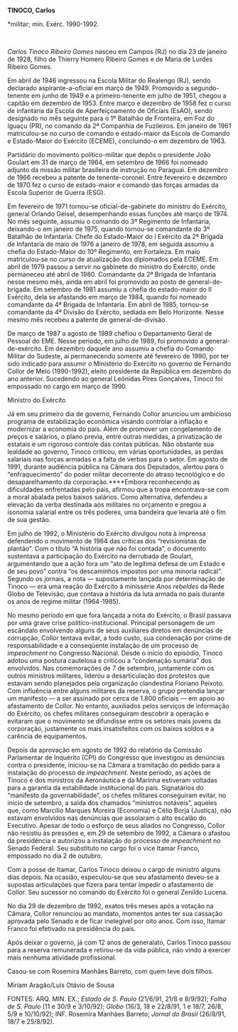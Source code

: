 **TINOCO, Carlos**

\*militar; min. Exérc. 1990-1992.

 

*Carlos Tinoco Ribeiro Gomes* nasceu em Campos (RJ) no dia 23 de janeiro
de 1928, filho de Thierry Homero Ribeiro Gomes e de Maria de Lurdes
Ribeiro Gomes.

Em abril de 1946 ingressou na Escola Militar do Realengo (RJ), sendo
declarado aspirante-a-oficial em março de 1949. Promovido a
segundo-tenente em junho de 1949 e a primeiro-tenente em julho de 1951,
chegou a capitão em dezembro de 1953. Entre março e dezembro de 1958 fez
o curso de infantaria da Escola de Aperfeiçoamento de Oficiais (EsAO),
sendo designado no mês seguinte para o 1º Batalhão de Fronteira, em Foz
do Iguaçu (PR), no comando da 2ª Companhia de Fuzileiros. Em janeiro de
1961 matriculou-se no curso de comando e estado-maior da Escola de
Comando e Estado-Maior do Exército (ECEME), concluindo-o em dezembro de
1963.

Partidário do movimento político-militar que depôs o presidente João
Goulart em 31 de março de 1964, em setembro de 1966 foi nomeado adjunto
da missão militar brasileira de instrução no Paraguai. Em dezembro de
1966 recebeu a patente de tenente-coronel. Entre fevereiro e dezembro de
1970 fez o curso de estado-maior e comando das forças armadas da Escola
Superior de Guerra (ESG).

Em fevereiro de 1971 tornou-se oficial-de-gabinete do ministro do
Exército, general Orlando Geisel, desempenhando essas funções até março
de 1974. No mês seguinte, assumiu o comando do 3º Regimento de
Infantaria, deixando-o em janeiro de 1975, quando tornou-se comandante
do 3º Batalhão de Infantaria. Chefe do Estado-Maior do I Exército da 2ª
Brigada de Infantaria de maio de 1976 a janeiro de 1978, em seguida
assumiu a chefia do Estado-Maior do 10º Regimento, em Fortaleza. Em maio
matriculou-se no curso de atualização dos diplomados pela ECEME. Em
abril de 1979 passou a servir no gabinete do ministro do Exército, onde
permaneceu até abril de 1980. Comandante da 2ª Brigada de Infantaria
nesse mesmo mês, ainda em abril foi promovido ao posto de
general-de-brigada. Em setembro de 1981 assumiu a chefia do estado-maior
do II Exército, dela se afastando em março de 1984, quando foi nomeado
comandante da 4ª Brigada de Infantaria. Em abril de 1985, tornou-se
comandante da 4ª Divisão do Exército, sediada em Belo Horizonte. Nesse
mesmo mês recebeu a patente de general-de-divisão.

De março de 1987 a agosto de 1989 chefiou o Departamento Geral de
Pessoal do EME. Nesse período, em julho de 1989, foi promovido a
general-de-exército. Em dezembro daquele ano assumiu a chefia do Comando
Militar do Sudeste, aí permanecendo somente até fevereiro de 1990, por
ter sido indicado para assumir o Ministério do Exército no governo de
Fernando Collor de Melo (1990-1992), eleito presidente da República em
dezembro do ano anterior. Sucedendo ao general Leônidas Pires Gonçalves,
Tinoco foi empossado no cargo em março de 1990.

Ministro do Exército

Já em seu primeiro dia de governo, Fernando Collor anunciou um ambicioso
programa de estabilização econômica visando controlar a inflação e
modernizar a economia do país. Além de promover um congelamento de
preços e salários, o plano previa, entre outras medidas, a privatização
de estatais e um rigoroso controle das contas públicas. Não obstante sua
lealdade ao governo, Tinoco criticou, em várias oportunidades, as perdas
salariais nas forças armadas e a falta de verbas para o setor. Em agosto
de 1991, durante audiência pública na Câmara dos Deputados, alertou para
o “enfraquecimento” do poder militar decorrente do atraso tecnológico e
do desaparelhamento da corporação.****Embora reconhecendo as
dificuldades enfrentadas pelo país, afirmou que a tropa encontrava-se
com a moral abalada pelos baixos salários. Como alternativa, defendeu a
elevação da verba destinada aos militares no orçamento e pregou a
isonomia salarial entre os três poderes, uma bandeira que levaria até o
fim de sua gestão.

Em julho de 1992, o Ministério do Exército divulgou nota à imprensa
defendendo o movimento de 1964 das críticas dos “revisionistas de
plantão”. Com o título “A história que não foi contada”, o documento
sustentava a participação do Exército na derrubada de Goulart,
argumentando que a ação fora um “ato de legítima defesa de um Estado e
de seu povo” contra “os descaminhos impostos por uma minoria radical”.
Segundo os jornais, a nota — supostamente lançada por determinação de
Tinoco — era uma reação do Exército à minissérie *Anos rebeldes* da Rede
Globo de Televisão, que contava a história da luta armada no país
durante os anos de regime militar (1964-1985).

No mesmo período em que fora lançada a nota do Exército, o Brasil
passava por uma grave crise político-institucional. Principal personagem
de um escândalo envolvendo alguns de seus auxiliares diretos em
denúncias de corrupção, Collor tentava evitar, a todo custo, sua
condenação por crime de responsabilidade e a conseqüente instalação de
um processo de *impeachment* no Congresso Nacional. Desde o início do
episódio, Tinoco adotou uma postura cautelosa e criticou a “condenação
sumária” dos envolvidos. Nas comemorações de 7 de setembro, juntamente
com os outros ministros militares, liderou a desarticulação dos
protestos que estavam sendo planejados pela organização clandestina
Floriano Peixoto. Com influência entre alguns militares da reserva, o
grupo pretendia lançar um manifesto — a ser assinado por cerca de 1.800
oficiais — em apoio ao afastamento de Collor. No entanto, auxiliados
pelos serviços de informação do Exército, os chefes militares
conseguiram descobrir a operação e evitaram que o movimento se
difundisse entre os setores mais jovens da corporação, justamente os
mais insatisfeitos com os baixos soldos e a carência de equipamentos.

Depois da aprovação em agosto de 1992 do relatório da Comissão
Parlamentar de Inquérito (CPI) do Congresso que investigou as denúncias
contra o presidente, iniciou-se na Câmara a tramitação do pedido para a
instalação do processo de *impeachment*. Neste período, as ações de
Tinoco e dos ministros da Aeronáutica e da Marinha estiveram voltadas
para a garantia da estabilidade institucional do país. Signatários do
“manifesto da governabilidade”, os chefes militares conseguiram evitar,
no início de setembro, a saída dos chamados “ministros notáveis”,
aqueles que, como Marcílio Marques Moreira (Economia) e Célio Borja
(Justiça), não estavam envolvidos nas denúncias que assolaram o alto
escalão do Executivo. Apesar de todo o esforço de seus aliados no
Congresso, Collor não resistiu às pressões e, em 29 de setembro de 1992,
a Câmara o afastou da presidência e autorizou a instalação do processo
de *impeachment* no Senado Federal. Seu substituto no cargo foi o vice
Itamar Franco, empossado no dia 2 de outubro.

Com a posse de Itamar, Carlos Tinoco deixou o cargo de ministro alguns
dias depois. Na ocasião, especulou-se que seu afastamento deveu-se a
supostas articulações que fizera para tentar impedir o afastamento de
Collor. Seu sucessor no comando do Exército foi o general Zenildo
Lucena.

No dia 29 de dezembro de 1992, exatos três meses após a votação na
Câmara, Collor renunciou ao mandato, momentos antes ter sua cassação
aprovada pelo Senado e de ficar inelegível por oito anos. Com isso,
Itamar Franco foi efetivado na presidência do país.

Após deixar o governo, já com 12 anos de generalato, Carlos Tinoco
passou para a reserva remunerada e retirou-se da vida pública, não vindo
a exercer mais nenhuma atividade profissional.

Casou-se com Rosemira Manhães Barreto, com quem teve dois filhos.

Miriam Aragão/Luís Otávio de Sousa

FONTES: ARQ. MIN. EX.; *Estado de S. Paulo* (21/6/91, 21/8 e 8/9/92);
*Folha de S. Paulo* (11 e 30/9 e 3/10/92); *Globo* (16/3, 18 e 22/8/91,
1 e 18/7, 26/8, 5/9 e 10/10/92); INF. Rosemira Manhães Barreto; *Jornal
do Brasil* (26/8/91, 18/7 e 25/8/92).

 
